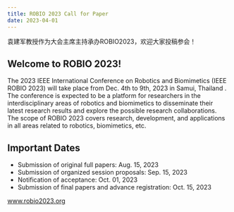 ```yaml
---
title: ROBIO 2023 Call for Paper
date: 2023-04-01
---
```


袁建军教授作为大会主席主持承办ROBIO2023，欢迎大家投稿参会！

<!--more-->

## Welcome to ROBIO 2023!

The 2023 IEEE International Conference on Robotics and Biomimetics (IEEE ROBIO 2023) will take place from Dec. 4th to 9th, 2023 in Samui, Thailand . The conference is expected to be a platform for researchers in the interdisciplinary areas of robotics and biomimetics to disseminate their latest research results and explore the possible research collaborations. The scope of ROBIO 2023 covers research, development, and applications in all areas related to robotics, biomimetics, etc.

## Important Dates

- Submission of original full papers: Aug. 15, 2023
- Submission of organized session proposals: Sep. 15, 2023
- Notification of acceptance: Oct. 01, 2023
- Submission of final papers and advance registration: Oct. 15, 2023

www.robio2023.org
